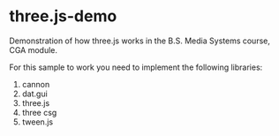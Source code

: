 # three.js-demo
Demonstration of how three.js works in the B.S. Media Systems course, CGA module.

For this sample to work you need to implement the following libraries:

1. cannon
2. dat.gui
3. three.js
4. three csg
5. tween.js

